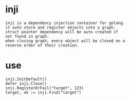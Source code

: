 # inji
    inji is a dependency injection container for golang.
    it auto store and register objects into a graph.
    struct pointer dependency will be auto created if 
    not found in graph.
    when closing graph, every object will be closed on a 
    reverse order of their creation.
# use
    inji.InitDefault()
    defer inji.Close()
    inji.RegisterOrFail("target", 123)
    target, ok := inji.Find("target")
